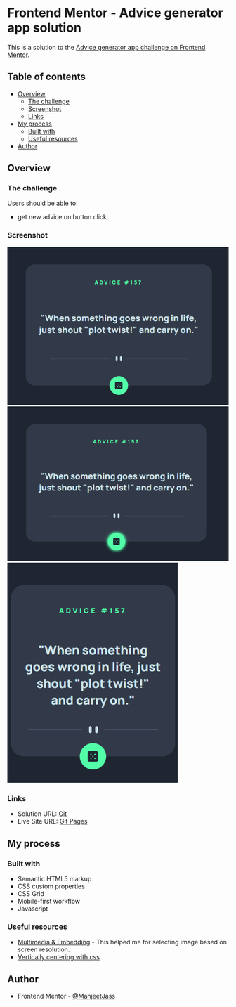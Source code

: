 # Frontend Mentor - Advice generator app solution

This is a solution to the [Advice generator app challenge on Frontend Mentor](https://www.frontendmentor.io/challenges/advice-generator-app-QdUG-13db).

## Table of contents

-   [Overview](#overview)
    -   [The challenge](#the-challenge)
    -   [Screenshot](#screenshot)
    -   [Links](#links)
-   [My process](#my-process)
    -   [Built with](#built-with)
    -   [Useful resources](#useful-resources)
-   [Author](#author)

## Overview

### The challenge

Users should be able to:

-   get new advice on button click.

### Screenshot

![](./screenshot/screenshot-desktop.png)
![](./screenshot/screenshot-active.png)
![](./screenshot/screenshot-mobile.png)

### Links

-   Solution URL: [Git](https://github.com/ManjeetJass/advice-generator-app.git)
-   Live Site URL: [Git Pages](https://manjeetjass.github.io/advice-generator-app/)

## My process

### Built with

-   Semantic HTML5 markup
-   CSS custom properties
-   CSS Grid
-   Mobile-first workflow
-   Javascript

### Useful resources

-   [Multimedia & Embedding](https://developer.mozilla.org/en-US/docs/Learn/HTML/Multimedia_and_embedding/Responsive_images) - This helped me for selecting image based on screen resolution.
-   [Vertically centering with css](https://codepen.io/kevinpowell/pen/NLEjaz)

## Author

-   Frontend Mentor - [@ManjeetJass](https://www.frontendmentor.io/profile/ManjeetJass)
